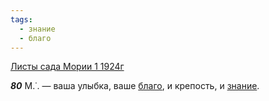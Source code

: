 ```yaml
---
tags:
  - знание
  - благо
---
```


[Листы сада Мории 1 1924г](https://127.0.0.1:4002/agni/1924)

___80___
М.˙. — ваша улыбка, ваше [благо](../../../tags/#благо), и крепость, и [знание](../../../tags/#знание).   

